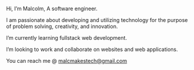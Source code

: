 Hi, I’m Malcolm, A software engineer. 
 
I am passionate about developing and utilizing technology for the purpose of problem solving, creativity, and innovation.

I’m currently learning fullstack web development. 

I’m looking to work and collaborate on websites and web applications.

You can reach me @ malcmakestech@gmail.com

<!---
malcmakes/malcmakes is a ✨ special ✨ repository because its `README.md` (this file) appears on your GitHub profile.
You can click the Preview link to take a look at your changes.
--->
